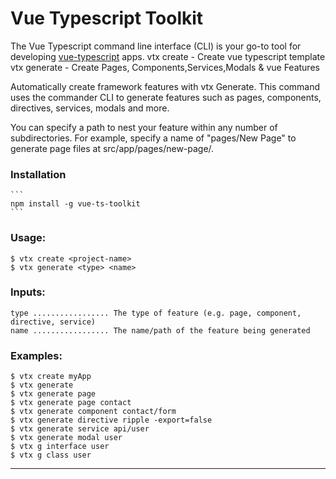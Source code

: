 # Vue Typescript Toolkit

The Vue Typescript command line interface (CLI) is your go-to tool for developing [vue-typescript][vue-typescript] apps.
    vtx create - Create vue typescript template
    vtx generate - Create Pages, Components,Services,Modals & vue Features

Automatically create framework features with vtx Generate. This command uses the commander CLI to generate features such as pages, components, directives, services, modals and more.

You can specify a path to nest your feature within any number of subdirectories. For example, specify a name of "pages/New Page" to generate page files at src/app/pages/new-page/.


### Installation

    ```
    npm install -g vue-ts-toolkit
    ```

### Usage:
    $ vtx create <project-name>
    $ vtx generate <type> <name>

### Inputs:

    type ................. The type of feature (e.g. page, component, directive, service)
    name ................. The name/path of the feature being generated

### Examples:
    $ vtx create myApp 
    $ vtx generate 
    $ vtx generate page
    $ vtx generate page contact
    $ vtx generate component contact/form
    $ vtx generate directive ripple -export=false
    $ vtx generate service api/user
    $ vtx generate modal user
    $ vtx g interface user
    $ vtx g class user


---

[vue-typescript]: https://cn.vuejs.org/v2/guide/typescript.html